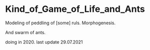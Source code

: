 # Kind_of_Game_of_Life_and_Ants

Modeling of peddling of [some] ruls. Morphogenesis.

And swarm of ants.

doing in 2020. last update 29.07.2021

